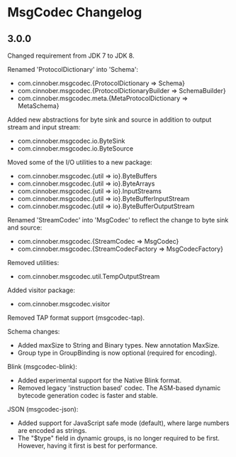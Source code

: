 # MsgCodec Changelog

## 3.0.0

Changed requirement from JDK 7 to JDK 8.

Renamed 'ProtocolDictionary' into 'Schema':

 - com.cinnober.msgcodec.{ProtocolDictionary => Schema}
 - com.cinnober.msgcodec.{ProtocolDictionaryBuilder => SchemaBuilder}
 - com.cinnober.msgcodec.meta.{MetaProtocolDictionary => MetaSchema}

Added new abstractions for byte sink and source in addition to
output stream and input stream:

 - com.cinnober.msgcodec.io.ByteSink
 - com.cinnober.msgcodec.io.ByteSource

Moved some of the I/O utilities to a new package:

 - com.cinnober.msgcodec.{util => io}.ByteBuffers
 - com.cinnober.msgcodec.{util => io}.ByteArrays
 - com.cinnober.msgcodec.{util => io}.InputStreams
 - com.cinnober.msgcodec.{util => io}.ByteBufferInputStream
 - com.cinnober.msgcodec.{util => io}.ByteBufferOutputStream

Renamed 'StreamCodec' into 'MsgCodec' to reflect the change
to byte sink and source:

 - com.cinnober.msgcodec.{StreamCodec => MsgCodec}
 - com.cinnober.msgcodec.{StreamCodecFactory => MsgCodecFactory}

Removed utilities:

 - com.cinnober.msgcodec.util.TempOutputStream
 
Added visitor package:

 - com.cinnober.msgcodec.visitor

Removed TAP format support (msgcodec-tap).

Schema changes:

 - Added maxSize to String and Binary types. New annotation MaxSize.
 - Group type in GroupBinding is now optional (required for encoding).
 
Blink (msgcodec-blink):

 - Added experimental support for the Native Blink format.
 - Removed legacy 'instruction based' codec. The ASM-based dynamic bytecode generation codec is faster and stable.

JSON (msgcodec-json):

 - Added support for JavaScript safe mode (default), where large numbers are encoded as strings.
 - The "$type" field in dynamic groups, is no longer required to be first. However, having it first is best for performance.
